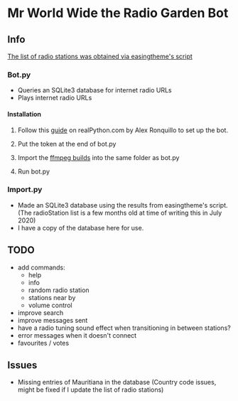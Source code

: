 # Mr World Wide the Radio Garden Bot

## Info

[The list of radio stations was obtained via easingtheme's script](https://github.com/easingthemes/radio-garden-m3u/tree/feature/1-nodejs-script-to-fetch-all-channels)

### Bot.py

- Queries an SQLite3 database for internet radio URLs
- Plays internet radio URLs

#### Installation

1. Follow this [guide](https://realpython.com/how-to-make-a-discord-bot-python/) on realPython.com by Alex Ronquillo to set up the bot.

2. Put the token at the end of bot.py

3. Import the [ffmpeg builds](https://ffmpeg.zeranoe.com/builds/) into the same folder as bot.py

4. Run bot.py

### Import.py

- Made an SQLite3 database using the results from easingtheme's script. (The radioStation list is a few months old at time of writing this in July 2020)
- I have a copy of the database here for use.

## TODO

- add commands:
  - help
  - info
  - random radio station
  - stations near by
  - volume control
- improve search
- improve messages sent
- have a radio tuning sound effect when transitioning in between stations?
- error messages when it doesn't connect
- favourites / votes

## Issues  

- Missing entries of Mauritiana in the database (Country code issues, might be fixed if I update the list of radio stations)
